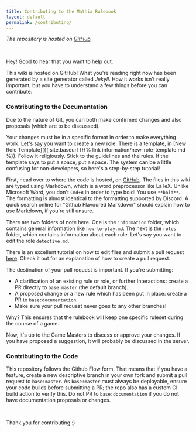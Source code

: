 ```yaml
---
title: Contributing to the Mathia Rulebook
layout: default
permalink: /contributing/
---
```


_The repository is hosted on [GitHub](https://github.com/denosawr/mathia-rulebook)._

<br>

Hey! Good to hear that you want to help out.

This wiki is hosted on GitHub! What you're reading right now has been generated by a site generator called _Jekyll_. How it works isn't really important, but you have to understand a few things before you can contribute:


### Contributing to the Documentation
Due to the nature of Git, you can both make confirmed changes and also proposals (which are to be discussed).

Your changes must be in a specific format in order to make everything work. Let's say you want to create a new role. There is a template, in [New Role Template]({{ site.baseurl }}{% link information/new-role-template.md %}). Follow it religiously. Stick to the guidelines and the rules. If the template says to put a space, put a space. The system can be a little confusing for non-developers, so here's a step-by-step tutorial!

First, head over to where the code is hosted, on [GitHub](https://github.com/denosawr/mathia-rulebook). The files in this wiki are typed using Markdown, which is a word preprocessor like LaTeX. Unlike Microsoft Word, you don't `Cmd+B` in order to type bold! You use `**bold**`. The formatting is almost identical to the formatting supported by Discord. A quick search online for "Github Flavoured Markdown" should explain how to use Markdown, if you're still unsure.

There are two folders of note here. One is the `information` folder, which contains general information like `how-to-play.md`. The next is the `roles` folder, which contains information about each role. Let's say you want to edit the role `detective.md`.

There is an excellent tutorial on how to edit files and submit a pull request [here](https://help.github.com/en/github/managing-files-in-a-repository/editing-files-in-another-users-repository). Check it out for an explanation of how to create a pull request.

The destination of your pull request is important. If you're submitting:
* A clarification of an existing rule or role, or further Interactions: create a PR directly to `base:master` (the default branch).
* A proposed change or a new rule which has been put in place: create a PR to `base:documentation`.
* Make sure your pull request never goes to any other branches!

Why? This ensures that the rulebook will keep one specific ruleset during the course of a game.

Now, it's up to the Game Masters to discuss or approve your changes. If you have proposed a suggestion, it will probably be discussed in the server.

### Contributing to the Code
This repository follows the Github Flow form. That means that if you have a feature, create a new descriptive branch in your own fork and submit a pull request to `base:master`. As `base:master` must always be deployable, ensure your code builds before submitting a PR; the repo also has a custom CI build action to verify this. Do not PR to `base:documentation` if you do not have documentation proposals or changes.

<br>

Thank you for contributing :)